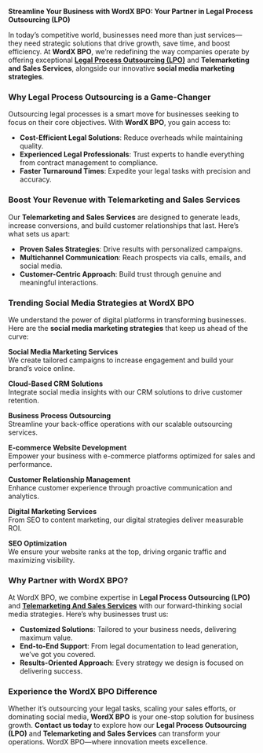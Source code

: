 <p><strong>Streamline Your Business with WordX BPO: Your Partner in Legal Process Outsourcing (LPO)</strong></p>
<p>In today&rsquo;s competitive world, businesses need more than just services&mdash;they need strategic solutions that drive growth, save time, and boost efficiency. At <strong>WordX BPO</strong>, we&rsquo;re redefining the way companies operate by offering exceptional <a href="https://wordxbpo.com/"><strong>Legal Process Outsourcing (LPO)</strong></a> and <strong>Telemarketing and Sales Services</strong>, alongside our innovative <strong>social media marketing strategies</strong>.</p>
<h3><strong>Why Legal Process Outsourcing is a Game-Changer</strong></h3>
<p>Outsourcing legal processes is a smart move for businesses seeking to focus on their core objectives. With <strong>WordX BPO</strong>, you gain access to:</p>
<ul>
<li><strong>Cost-Efficient Legal Solutions</strong>: Reduce overheads while maintaining quality.</li>
<li><strong>Experienced Legal Professionals</strong>: Trust experts to handle everything from contract management to compliance.</li>
<li><strong>Faster Turnaround Times</strong>: Expedite your legal tasks with precision and accuracy.</li>
</ul>
<h3><strong>Boost Your Revenue with Telemarketing and Sales Services</strong></h3>
<p>Our <strong>Telemarketing and Sales Services</strong> are designed to generate leads, increase conversions, and build customer relationships that last. Here&rsquo;s what sets us apart:</p>
<ul>
<li><strong>Proven Sales Strategies</strong>: Drive results with personalized campaigns.</li>
<li><strong>Multichannel Communication</strong>: Reach prospects via calls, emails, and social media.</li>
<li><strong>Customer-Centric Approach</strong>: Build trust through genuine and meaningful interactions.</li>
</ul>
<h3><strong>Trending Social Media Strategies at WordX BPO</strong></h3>
<p>We understand the power of digital platforms in transforming businesses. Here are the <strong>social media marketing strategies</strong> that keep us ahead of the curve:</p>
<p><strong>Social Media Marketing Services</strong><strong><br /></strong>We create tailored campaigns to increase engagement and build your brand&rsquo;s voice online.</p>
<p><strong>Cloud-Based CRM Solutions</strong><strong><br /></strong>Integrate social media insights with our CRM solutions to drive customer retention.</p>
<p><strong>Business Process Outsourcing</strong><strong><br /></strong>Streamline your back-office operations with our scalable outsourcing services.</p>
<p><strong>E-commerce Website Development</strong><strong><br /></strong>Empower your business with e-commerce platforms optimized for sales and performance.</p>
<p><strong>Customer Relationship Management</strong><strong><br /></strong>Enhance customer experience through proactive communication and analytics.</p>
<p><strong>Digital Marketing Services</strong><strong><br /></strong>From SEO to content marketing, our digital strategies deliver measurable ROI.</p>
<p><strong>SEO Optimization</strong><strong><br /></strong>We ensure your website ranks at the top, driving organic traffic and maximizing visibility.</p>
<h3><strong>Why Partner with WordX BPO?</strong></h3>
<p>At WordX BPO, we combine expertise in <strong>Legal Process Outsourcing (LPO)</strong> and <a href="https://wordxbpo.com/services/"><strong>Telemarketing And Sales Services</strong></a> with our forward-thinking social media strategies. Here&rsquo;s why businesses trust us:</p>
<ul>
<li><strong>Customized Solutions</strong>: Tailored to your business needs, delivering maximum value.</li>
<li><strong>End-to-End Support</strong>: From legal documentation to lead generation, we&rsquo;ve got you covered.</li>
<li><strong>Results-Oriented Approach</strong>: Every strategy we design is focused on delivering success.</li>
</ul>
<h3><strong>Experience the WordX BPO Difference</strong></h3>
<p>Whether it&rsquo;s outsourcing your legal tasks, scaling your sales efforts, or dominating social media, <strong>WordX BPO</strong> is your one-stop solution for business growth. <strong>Contact us today</strong> to explore how our <strong>Legal Process Outsourcing (LPO)</strong> and <strong>Telemarketing and Sales Services</strong> can transform your operations. WordX BPO&mdash;where innovation meets excellence.</p>
<p><br /><br /></p>
